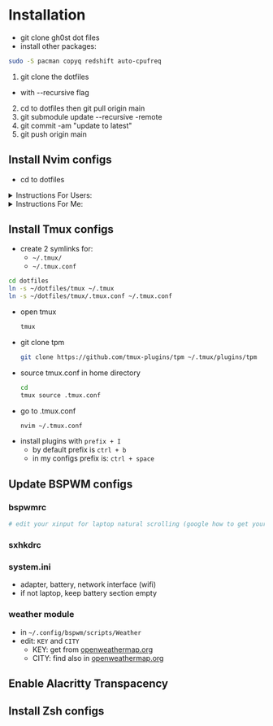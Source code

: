 # Installation
- git clone gh0st dot files
- install other packages:
```bash
sudo -S pacman copyq redshift auto-cpufreq
```

1. git clone the dotfiles
- with --recursive flag
2. cd to dotfiles then git pull origin main
3. git submodule update --recursive -remote
4. git commit -am "update to latest"
5. git push origin main

## Install Nvim configs
- cd to dotfiles
<details>
  <summary>Instructions For Users:</summary>
  - copy to your `~/.config/nvim`
    ```bash
    cp -r ~/dotfiles/nvim ~/.config/nvim
    # remove .git so you can add it to your own repo
    rm -rf ~/.config/nvim/.git
  - open nvim to install plugins
    ```bash
    nvim
    ```
</details>

<details>
  <summary>Instructions For Me:</summary>
  - create a symlink to `~/.config/nvim`
    ```bash
    ln -s ~/dotfiles/nvim ~/.config/nvim
    ```
  - open nvim to install plugins
    ```bash
    nvim
    ```
</details>

## Install Tmux configs
- create 2 symlinks for:
  - `~/.tmux/`
  - `~/.tmux.conf`
```bash
cd dotfiles
ln -s ~/dotfiles/tmux ~/.tmux
ln -s ~/dotfiles/tmux/.tmux.conf ~/.tmux.conf
```
- open tmux
  ```bash
  tmux
  ```
- git clone tpm
  ```bash
  git clone https://github.com/tmux-plugins/tpm ~/.tmux/plugins/tpm
  ```
- source tmux.conf in home directory
  ```bash
  cd
  tmux source .tmux.conf
  ```
- go to .tmux.conf 
  ```bash
  nvim ~/.tmux.conf
  ```
- install plugins with `prefix + I`
  - by default prefix is `ctrl + b`
  - in my configs prefix is: `ctrl + space`

## Update BSPWM configs
### bspwmrc
```bash
# edit your xinput for laptop natural scrolling (google how to get your device id)
```
### sxhkdrc
### system.ini
- adapter, battery, network interface (wifi)
- if not laptop, keep battery section empty
### weather module
- in `~/.config/bspwm/scripts/Weather`
- edit: `KEY` and `CITY`
  - KEY: get from [openweathermap.org](https://openweathermap.org/)
  - CITY: find also in [openweathermap.org](https://openweathermap.org/)

## Enable Alacritty Transpacency

## Install Zsh configs

